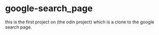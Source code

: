 # google-search_page
this is the first project on (the odin project) which is a clone to the google search page.

